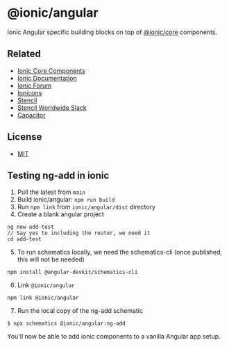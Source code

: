 # @ionic/angular

Ionic Angular specific building blocks on top of [@ionic/core](https://www.npmjs.com/package/@ionic/core) components.


## Related

* [Ionic Core Components](https://www.npmjs.com/package/@ionic/core)
* [Ionic Documentation](https://ionicframework.com/docs/)
* [Ionic Forum](https://forum.ionicframework.com/)
* [Ionicons](http://ionicons.com/)
* [Stencil](https://stenciljs.com/)
* [Stencil Worldwide Slack](https://stencil-worldwide.herokuapp.com/)
* [Capacitor](https://capacitor.ionicframework.com/)


## License

* [MIT](https://raw.githubusercontent.com/ionic-team/ionic/main/LICENSE)

## Testing ng-add in ionic

1. Pull the latest from `main`
2. Build ionic/angular: `npm run build`
3. Run `npm link` from `ionic/angular/dist` directory
4. Create a blank angular project

```
ng new add-test
// Say yes to including the router, we need it
cd add-test
```

5. To run schematics locally, we need the schematics-cli (once published, this will not be needed)

```
npm install @angular-devkit/schematics-cli
```

6. Link `@ionic/angular`

```
npm link @ionic/angular
```


7. Run the local copy of the ng-add schematic

```
$ npx schematics @ionic/angular:ng-add
```


You'll now be able to add ionic components to a vanilla Angular app setup.
